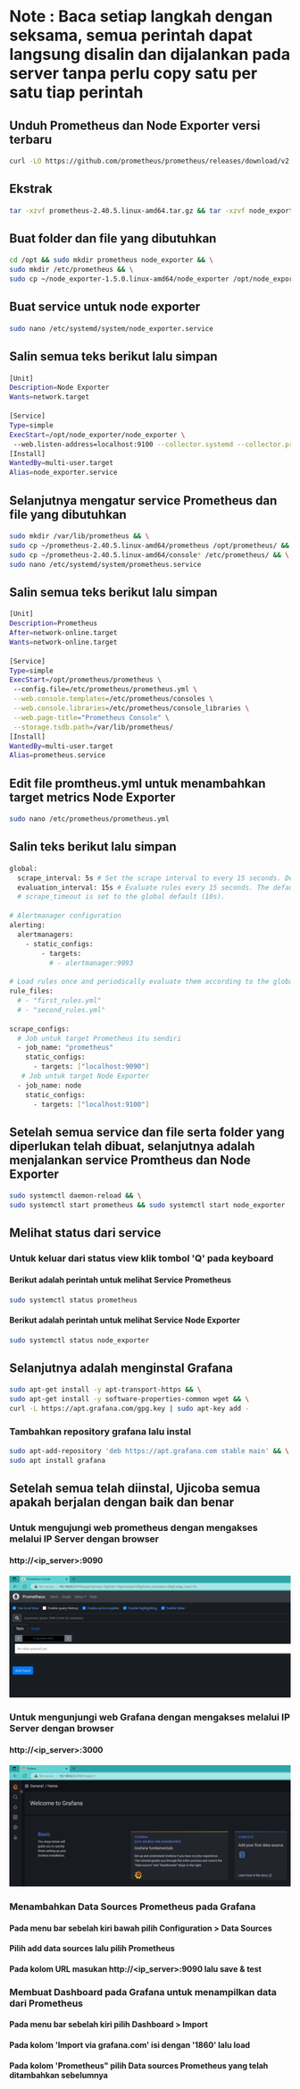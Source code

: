 # Note : Baca setiap langkah dengan seksama, semua perintah dapat langsung disalin dan dijalankan pada server tanpa perlu copy satu per satu tiap perintah
## Unduh Prometheus dan Node Exporter versi terbaru
```bash
curl -LO https://github.com/prometheus/prometheus/releases/download/v2.40.5/prometheus-2.40.5.linux-amd64.tar.gz && curl -LO https://github.com/prometheus/node_exporter/releases/download/v1.5.0/node_exporter-1.5.0.linux-amd64.tar.gz
```
## Ekstrak
```bash
tar -xzvf prometheus-2.40.5.linux-amd64.tar.gz && tar -xzvf node_exporter-1.5.0.linux-amd64.tar.gz
```
## Buat folder dan file yang dibutuhkan
```bash
cd /opt && sudo mkdir prometheus node_exporter && \
sudo mkdir /etc/prometheus && \
sudo cp ~/node_exporter-1.5.0.linux-amd64/node_exporter /opt/node_exporter/
```
## Buat service untuk node exporter
```bash
sudo nano /etc/systemd/system/node_exporter.service
```
## Salin semua teks berikut lalu simpan
```bash
[Unit]
Description=Node Exporter
Wants=network.target

[Service]
Type=simple
ExecStart=/opt/node_exporter/node_exporter \
 --web.listen-address=localhost:9100 --collector.systemd --collector.processes
[Install]
WantedBy=multi-user.target
Alias=node_exporter.service
```
## Selanjutnya mengatur service Prometheus dan file yang dibutuhkan
```bash
sudo mkdir /var/lib/prometheus && \
sudo cp ~/prometheus-2.40.5.linux-amd64/prometheus /opt/prometheus/ && \
sudo cp ~/prometheus-2.40.5.linux-amd64/console* /etc/prometheus/ && \
sudo nano /etc/systemd/system/prometheus.service
```
## Salin semua teks berikut lalu simpan
```bash
[Unit]
Description=Prometheus
After=network-online.target
Wants=network-online.target

[Service]
Type=simple
ExecStart=/opt/prometheus/prometheus \
 --config.file=/etc/prometheus/prometheus.yml \
 --web.console.templates=/etc/prometheus/consoles \
 --web.console.libraries=/etc/prometheus/console_libraries \
 --web.page-title="Prometheus Console" \
 --storage.tsdb.path=/var/lib/prometheus/
[Install]
WantedBy=multi-user.target
Alias=prometheus.service
```
## Edit file promtheus.yml untuk menambahkan target metrics Node Exporter
```bash
sudo nano /etc/prometheus/prometheus.yml
```
## Salin teks berikut lalu simpan
```bash
global:
  scrape_interval: 5s # Set the scrape interval to every 15 seconds. Default is every 1 minute.
  evaluation_interval: 15s # Evaluate rules every 15 seconds. The default is every 1 minute.
  # scrape_timeout is set to the global default (10s).

# Alertmanager configuration
alerting:
  alertmanagers:
    - static_configs:
        - targets:
          # - alertmanager:9093

# Load rules once and periodically evaluate them according to the global 'evaluation_interval'.
rule_files:
  # - "first_rules.yml"
  # - "second_rules.yml"

scrape_configs:
  # Job untuk target Prometheus itu sendiri
  - job_name: "prometheus"
    static_configs:
      - targets: ["localhost:9090"]
   # Job untuk target Node Exporter
  - job_name: node
    static_configs:
      - targets: ["localhost:9100"]
```
## Setelah semua service dan file serta folder yang diperlukan telah dibuat, selanjutnya adalah menjalankan service Promtheus dan Node Exporter
```bash
sudo systemctl daemon-reload && \
sudo systemctl start prometheus && sudo systemctl start node_exporter
```
## Melihat status dari service 
### Untuk keluar dari status view klik tombol 'Q' pada keyboard
#### Berikut adalah perintah untuk melihat Service Prometheus
```bash
sudo systemctl status prometheus
```
#### Berikut adalah perintah untuk melihat Service Node Exporter
```bash
sudo systemctl status node_exporter
```

## Selanjutnya adalah menginstal Grafana
```bash
sudo apt-get install -y apt-transport-https && \
sudo apt-get install -y software-properties-common wget && \
curl -L https://apt.grafana.com/gpg.key | sudo apt-key add -
```
### Tambahkan repository grafana lalu instal
```bash
sudo apt-add-repository 'deb https://apt.grafana.com stable main' && \
sudo apt install grafana
```

## Setelah semua telah diinstal, Ujicoba semua apakah berjalan dengan baik dan benar
### Untuk mengujungi web prometheus dengan mengakses melalui IP Server dengan browser
#### http://<ip_server>:9090
![This is an image](Assets/Prometheus%20image.png)

### Untuk mengunjungi web Grafana dengan mengakses melalui IP Server dengan browser
#### http://<ip_server>:3000
![This is an image](Assets/Grafana%20image.png)

### Menambahkan Data Sources Prometheus pada Grafana
#### Pada menu bar sebelah kiri bawah pilih Configuration > Data Sources 
#### Pilih add data sources lalu pilih Prometheus
#### Pada kolom URL masukan http://<ip_server>:9090 lalu save & test

### Membuat Dashboard pada Grafana untuk menampilkan data dari Prometheus
#### Pada menu bar sebelah kiri pilih Dashboard > Import 
#### Pada kolom 'Import via grafana.com' isi dengan '1860' lalu load
#### Pada kolom 'Prometheus" pilih Data sources Prometheus yang telah ditambahkan sebelumnya
